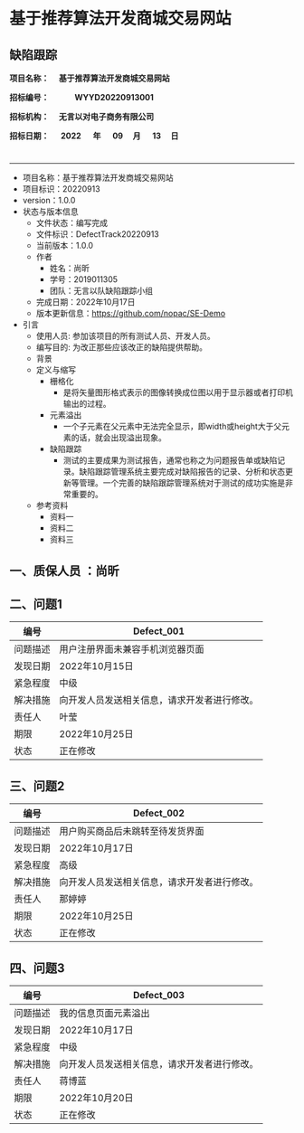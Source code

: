# 基于推荐算法开发商城交易网站
## 缺陷跟踪
__项目名称：
&emsp;基于推荐算法开发商城交易网站&emsp;</span>__

**招标编号：
&emsp;&emsp;&emsp;WYYD20220913001&emsp;&emsp;&emsp;&emsp;</span>**

**招标机构：
&emsp;无言以对电子商务有限公司&emsp;&emsp;&emsp;</span>**

**招标日期：
&nbsp;&ensp;&ensp;2022&ensp;&ensp;&ensp;</span>年
&nbsp;&emsp;09&emsp;&nbsp;</span>月
&emsp;&nbsp;13&emsp;&nbsp;</span>日**
#


---

* 项目名称：基于推荐算法开发商城交易网站
* 项目标识：20220913
* version：1.0.0
* 状态与版本信息
    * 文件状态：编写完成
    * 文件标识：DefectTrack20220913
    * 当前版本：1.0.0
    * 作者
        * 姓名：尚昕
        * 学号：2019011305
        * 团队：无言以队缺陷跟踪小组
    * 完成日期：2022年10月17日
    * 版本更新信息：https://github.com/nopac/SE-Demo
* 引言
    * 使用人员: 参加该项目的所有测试人员、开发人员。
    * 编写目的: 为改正那些应该改正的缺陷提供帮助。
    * 背景
    * 定义与缩写
        * 栅格化
            * 是将矢量图形格式表示的图像转换成位图以用于显示器或者打印机输出的过程。
        * 元素溢出
          * 一个子元素在父元素中无法完全显示，即width或height大于父元素的话，就会出现溢出现象。
        * 缺陷跟踪
          * 测试的主要成果为测试报告，通常也称之为问题报告单或缺陷记录。缺陷跟踪管理系统主要完成对缺陷报告的记录、分析和状态更新等管理。一个完善的缺陷跟踪管理系统对于测试的成功实施是非常重要的。
    * 参考资料
        * 资料一
        * 资料二
        * 资料三

## 一、质保人员 ：尚昕
## 二、问题1

| 编号   | Defect_001             |
|------|------------------------|
| 问题描述 | 用户注册界面未兼容手机浏览器页面       |
| 发现日期 | 2022年10月15日            |
| 紧急程度 | 中级                     |
| 解决措施 | 向开发人员发送相关信息，请求开发者进行修改。 |
| 责任人  | 叶莹                     |
| 期限   | 2022年10月25日            |
| 状态   | 正在修改                   |

## 三、问题2

| 编号   | Defect_002             |
|------|------------------------|
| 问题描述 | 用户购买商品后未跳转至待发货界面       |
| 发现日期 | 2022年10月17日            |
| 紧急程度 | 高级                     |
| 解决措施 | 向开发人员发送相关信息，请求开发者进行修改。 |
| 责任人  | 那婷婷                    |
| 期限   | 2022年10月25日            |
| 状态   | 正在修改                   |

## 四、问题3

| 编号   | Defect_003             |
|------|------------------------|
| 问题描述 | 我的信息页面元素溢出             |
| 发现日期 | 2022年10月17日            |
| 紧急程度 | 中级                     |
| 解决措施 | 向开发人员发送相关信息，请求开发者进行修改。 |
| 责任人  | 蒋博蓝                    |
| 期限   | 2022年10月20日            |
| 状态   | 正在修改                   |

